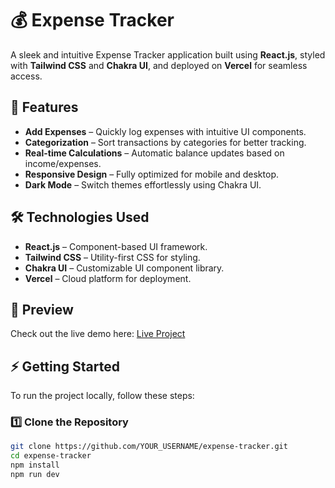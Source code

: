 # 💰 Expense Tracker

A sleek and intuitive Expense Tracker application built using **React.js**, styled with **Tailwind CSS** and **Chakra UI**, and deployed on **Vercel** for seamless access.

## 🚀 Features

- **Add Expenses** – Quickly log expenses with intuitive UI components.
- **Categorization** – Sort transactions by categories for better tracking.
- **Real-time Calculations** – Automatic balance updates based on income/expenses.
- **Responsive Design** – Fully optimized for mobile and desktop.
- **Dark Mode** – Switch themes effortlessly using Chakra UI.

## 🛠️ Technologies Used

- **React.js** – Component-based UI framework.
- **Tailwind CSS** – Utility-first CSS for styling.
- **Chakra UI** – Customizable UI component library.
- **Vercel** – Cloud platform for deployment.

## 📸 Preview

Check out the live demo here: [Live Project](https://expense-tracker-app-tau-silk.vercel.app/)

## ⚡ Getting Started

To run the project locally, follow these steps:

### 1️⃣ Clone the Repository

```bash
git clone https://github.com/YOUR_USERNAME/expense-tracker.git
cd expense-tracker
npm install
npm run dev
